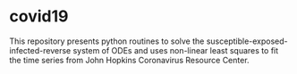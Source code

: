 # covid19
This repository presents python routines to solve the susceptible-exposed-infected-reverse system of ODEs and uses non-linear least squares  to fit the time series from John Hopkins Coronavirus Resource Center.
